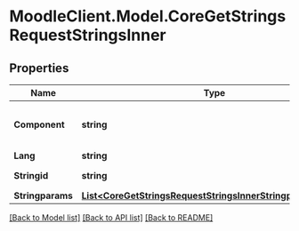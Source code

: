 # MoodleClient.Model.CoreGetStringsRequestStringsInner

## Properties

Name | Type | Description | Notes
------------ | ------------- | ------------- | -------------
**Component** | **string** | component | [optional] [default to "moodle"]
**Lang** | **string** | lang | [optional] 
**Stringid** | **string** | string identifier | [optional] 
**Stringparams** | [**List&lt;CoreGetStringsRequestStringsInnerStringparamsInner&gt;**](CoreGetStringsRequestStringsInnerStringparamsInner.md) |  | [optional] 

[[Back to Model list]](../README.md#documentation-for-models) [[Back to API list]](../README.md#documentation-for-api-endpoints) [[Back to README]](../README.md)

